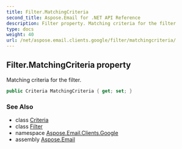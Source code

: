 ```yaml
---
title: Filter.MatchingCriteria
second_title: Aspose.Email for .NET API Reference
description: Filter property. Matching criteria for the filter
type: docs
weight: 40
url: /net/aspose.email.clients.google/filter/matchingcriteria/
---
```

## Filter.MatchingCriteria property

Matching criteria for the filter.

```csharp
public Criteria MatchingCriteria { get; set; }
```

### See Also

* class [Criteria](../../criteria/)
* class [Filter](../)
* namespace [Aspose.Email.Clients.Google](../../filter/)
* assembly [Aspose.Email](../../../)


